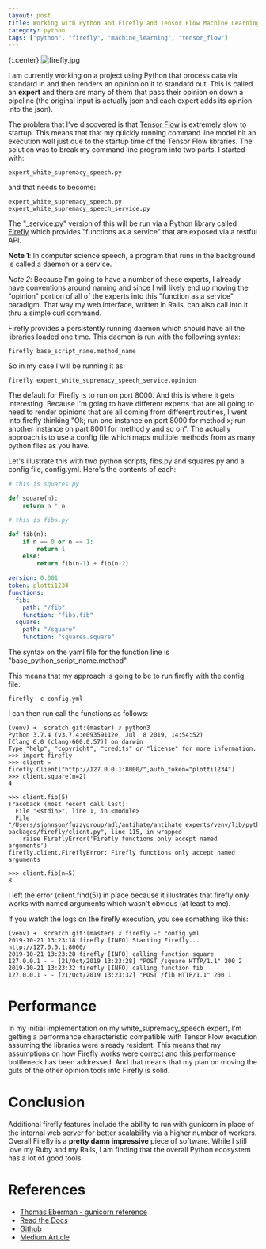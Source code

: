 ```yaml
---
layout: post
title: Working with Python and Firefly and Tensor Flow Machine Learning
category: python
tags: ["python", "firefly", "machine_learning", "tensor_flow"]
---
```

{:.center}
![firefly.jpg](/blog/assets/firefly.jpg)

I am currently working on a project using Python that process data via standard in and then renders an opinion on it to standard out.  This is called an **expert** and there are many of them that pass their opinion on down a pipeline (the original input is actually json and each expert adds its opinion into the json).

The problem that I've discovered is that [Tensor Flow](https://www.tensorflow.org/) is extremely slow to startup.  This means that that my quickly running command line model hit an execution wall just due to the startup time of the Tensor Flow libraries.  The solution was to break my command line program into two parts.  I started with:

    expert_white_supremacy_speech.py

and that needs to become:

    expert_white_supremacy_speech.py
    expert_white_supremacy_speech_service.py

The "_service.py" version of this will be run via a Python library called [Firefly](https://rorodata.github.io/firefly/) which provides "functions as a service" that are exposed via a restful API.

**Note 1**: In computer science speech, a program that runs in the background is called a daemon or a service.

**Note* 2*: Because I'm going to have a number of these experts, I already have conventions around naming and since I will likely end up moving the "opinion" portion of all of the experts into this "function as a service" paradigm.  That way my web interface, written in Rails, can also call into it thru a simple curl command.

Firefly provides a persistently running daemon which should have all the libraries loaded one time.  This daemon is run with the following syntax:

    firefly base_script_name.method_name

So in my case I will be running it as:

    firefly expert_white_supremacy_speech_service.opinion
    
The default for Firefly is to run on port 8000.  And this is where it gets interesting.  Because I'm going to have different experts that are all going to need to render opinions that are all coming from different routines, I went into firefly thinking "Ok; run one instance on port 8000 for method x; run another instance on part 8001 for method y and so on".  The actually approach is to use a config file which maps multiple methods from as many python files as you have. 

Let's illustrate this with two python scripts, fibs.py and squares.py and a config file, config.yml.  Here's the contents of each:

```python
# this is squares.py

def square(n):
    return n * n
```

```python
# this is fibs.py

def fib(n):
    if n == 0 or n == 1:
        return 1
    else:
        return fib(n-1) + fib(n-2)
```

```yml
version: 0.001
token: plotti1234
functions:
  fib:
    path: "/fib"
    function: "fibs.fib"
  square:
    path: "/square"
    function: "squares.square"
```

The syntax on the yaml file for the function line is "base_python_script_name.method".

This means that my approach is going to be to run firefly with the config file:

    firefly -c config.yml

I can then run call the functions as follows:

    (venv) ➜  scratch git:(master) ✗ python3
    Python 3.7.4 (v3.7.4:e09359112e, Jul  8 2019, 14:54:52)
    [Clang 6.0 (clang-600.0.57)] on darwin
    Type "help", "copyright", "credits" or "license" for more information.
    >>> import firefly
    >>> client = firefly.Client("http://127.0.0.1:8000/",auth_token="plotti1234")
    >>> client.square(n=2)
    4
    
    >>> client.fib(5)
    Traceback (most recent call last):
      File "<stdin>", line 1, in <module>
      File "/Users/sjohnson/fuzzygroup/adl/antihate/antihate_experts/venv/lib/python3.7/site-packages/firefly/client.py", line 115, in wrapped
        raise FireflyError('Firefly functions only accept named arguments')
    firefly.client.FireflyError: Firefly functions only accept named arguments
    
    >>> client.fib(n=5)
    8

I left the error (client.find(5)) in place because it illustrates that firefly only works with named arguments which wasn't obvious (at least to me).

If you watch the logs on the firefly execution, you see something like this:

    (venv) ➜  scratch git:(master) ✗ firefly -c config.yml
    2019-10-21 13:23:18 firefly [INFO] Starting Firefly...
    http://127.0.0.1:8000/
    2019-10-21 13:23:28 firefly [INFO] calling function square
    127.0.0.1 - - [21/Oct/2019 13:23:28] "POST /square HTTP/1.1" 200 2
    2019-10-21 13:23:32 firefly [INFO] calling function fib
    127.0.0.1 - - [21/Oct/2019 13:23:32] "POST /fib HTTP/1.1" 200 1

# Performance 

In my initial implementation on my white_supremacy_speech expert, I'm getting a performance characteristic compatible with Tensor Flow execution assuming the libraries were already resident.  This means that my assumptions on how Firefly works were correct and this performance bottleneck has been addressed.  And that means that my plan on moving the guts of the other opinion tools into Firefly is solid. 

# Conclusion

Additional firefly features include the ability to run with gunicorn in place of the internal web server for better scalability via a higher number of workers.  Overall Firefly is a **pretty damn impressive** piece of software.  While I still love my Ruby and my Rails, I am finding that the overall Python ecosystem has a lot of good tools.

# References
* [Thomas Eberman - gunicorn reference](https://www.liip.ch/en/blog/machine-learning-as-a-service-with-firefly)
* [Read the Docs](https://firefly-python.readthedocs.io/en/latest/)
* [Github](https://github.com/rorodata/firefly)
* [Medium Article](https://towardsdatascience.com/creating-and-deploying-a-python-machine-learning-service-a06c341f020f)
